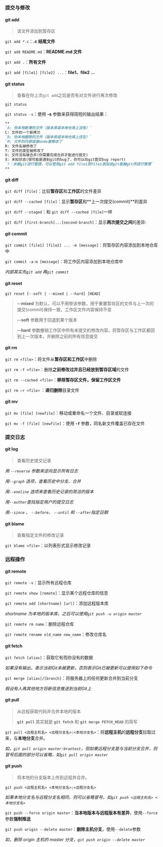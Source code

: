 ### 提交与修改

#### git add

> 该文件添加到暂存区

`git add *.c`：**.c 结尾文件**

`git add README.md`：**README.md 文件**

`git add .`：**所有文件**

`git add [file1] [file2] ...`：**file1、file2 ...**



#### git status

> 查看在你上次`git add`之后是否有对文件进行再次修改

`git status`

`git status -s`：使用 **-s** 参数来获得简短的输出结果：

```markdown
**
`A: 你本地新增的文件（版本库或本地仓库上没有）`
C: 文件的一个新拷贝
`D: 你本地删除的文件（版本库或本地仓库上还在）`
`M: 文件的内容或者mode被修改了`
R: 文件名被修改了
T: 文件的类型被修改了
U: 文件没有被合并(你需要完成合并才能进行提交)
X: 未知状态(很可能是遇到git的bug了，你可以向git提交bug report)
`?：未被git进行管理，可以使用git add file1把file1添加进git能被git所进行管理`
**
```



#### git diff 

`git diff [file]`：比较**暂存区**和**工作区**的文件差异

`git diff --cached [file]`：显示**暂存区**和**上一次提交(commit)**的差异

`git diff --staged`：和 `git diff --cached [file]`一样

`git diff [first-branch]...[second-branch]`：显示**两次提交之间**的差异:



#### git commit

`git commit [file1] [file2] ... -m [message]`：将暂存区内容添加到本地仓库中

`git commit -a-m [message]`：将工作区内容添加到本地仓库中

*内部其实先`git add` 再`git commit`*



#### git reset

`git reset [--soft | --mixed | --hard] [HEAD]`

> **--mixed** 为默认，可以不用带该参数，用于重置暂存区的文件与上一次的提交(commit)保持一致，工作区文件内容保持不变
>
> **--soft** 参数用于回退到某个版本
>
> **--hard** 参数撤销工作区中所有未提交的修改内容，将暂存区与工作区都回到上一次版本，并删除之前的所有信息提交



#### git rm

`git rm <file>`：将文件从**暂存区和工作区**中删除



`git rm -f <file>`：删除**之前修改过并且已经放到暂存区域**的文件



`git rm --cached <file>`：**移除暂存区文件，保留工作区文件**



`git rm –r <file>` ：**递归删除**目录文件



#### git mv

`git mv [file] [newfile]`：移动或重命名一个文件、目录或软连接



`git mv -f [file] [newfile]`：使用 **`-f`** 参数，同名新文件覆盖已存在文件





### 提交日志

#### git log

> 查看历史提交记录

*用 `--reverse` 参数来逆向显示所有日志*

*用`--graph` 选项，查看历史中分支、合并*

*用`--oneline` 选项来查看历史记录的简洁的版本*

*用`--author`查找指定用户的提交日志*

*用`--since` 、 `--before`、 `--until` 和 `--after`指定日期*



#### git blame

> 查看指定文件的修改记录

`git blame <file>`：以列表形式显示修改记录



### 远程操作

#### git remote

`git remote -v`：显示所有远程仓库



`git remote show [remote]`：显示某个远程仓库的信息



`git remote add [shortname] [url]`：添加远程版本库

*shortname 为本地的版本库，之后可以使用`git push -u origin master`*



`git remote rm name`：删除远程仓库



`git remote rename old_name new_name`：修改仓库名



#### git fetch

`git fetch [alias]`：获取它有而你没有的数据

*如果没有输出，表示当前Git未被更新，否则表示Git已被更新可以使用如下命令*



`git merge [alias]/[branch]`：将服务器上的任何更新合并到当前分支

*假设有人再其他地方将新信息推送到当前Git上*



#### git pull

> 从远程获取代码并合并本地的版本
>
> **`git pull`** 其实就是 **`git fetch`** 和 **`git merge FETCH_HEAD`** 的简写

`git pull <远程主机名> <远程分支名>:<本地分支名>`：将**远程主机**的**远程分支**拉取过来，与**本地分支**合并。

*如，`git pull origin master:brantest`，但如果远程分支是与当前分支合并，则冒号后面的部分可以省略，如`git pull origin master`*





#### git push

> 将本地的分支版本上传到远程并合并。

`git push <远程主机名> <本地分支名>:<远程分支名>`

*如果本地分支名与远程分支名相同，则可以省略冒号，如`git push <远程主机名> <本地分支名>`*



`git push --force origin master`：**当本地版本与远程版本有差异**，使用`--force` 参数**强制推送**



`git push origin --delete master`：**删除主机分支**，使用`--delete`参数

*如，删除 origin 主机的 master 分支，`git push origin --delete master`*



